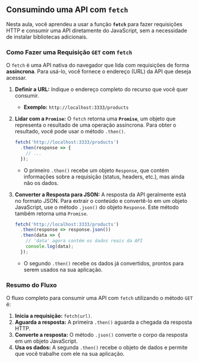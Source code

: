 ## Consumindo uma API com `fetch`

Nesta aula, você aprendeu a usar a função **`fetch`** para fazer requisições HTTP e consumir uma API diretamente do JavaScript, sem a necessidade de instalar bibliotecas adicionais.

### Como Fazer uma Requisição `GET` com `fetch`

O `fetch` é uma API nativa do navegador que lida com requisições de forma **assíncrona**. Para usá-lo, você fornece o endereço (URL) da API que deseja acessar.

1.  **Definir a URL:** Indique o endereço completo do recurso que você quer consumir.

      * **Exemplo:** `http://localhost:3333/products`

2.  **Lidar com a `Promise`:** O `fetch` retorna uma **`Promise`**, um objeto que representa o resultado de uma operação assíncrona. Para obter o resultado, você pode usar o método `.then()`.

    ```javascript
    fetch('http://localhost:3333/products')
      .then(response => {
        // ...
      });
    ```

      * O primeiro `.then()` recebe um objeto `Response`, que contém informações sobre a requisição (status, headers, etc.), mas ainda não os dados.

3.  **Converter a Resposta para JSON:** A resposta da API geralmente está no formato JSON. Para extrair o conteúdo e convertê-lo em um objeto JavaScript, use o método `.json()` do objeto `Response`. Este método também retorna uma `Promise`.

    ```javascript
    fetch('http://localhost:3333/products')
      .then(response => response.json())
      .then(data => {
        // 'data' agora contém os dados reais da API
        console.log(data);
      });
    ```

      * O segundo `.then()` recebe os dados já convertidos, prontos para serem usados na sua aplicação.

### Resumo do Fluxo

O fluxo completo para consumir uma API com `fetch` utilizando o método `GET` é:

1.  **Inicia a requisição:** `fetch(url)`.
2.  **Aguarda a resposta:** A primeira `.then()` aguarda a chegada da resposta HTTP.
3.  **Converte a resposta:** O método `.json()` converte o corpo da resposta em um objeto JavaScript.
4.  **Usa os dados:** A segunda `.then()` recebe o objeto de dados e permite que você trabalhe com ele na sua aplicação.

